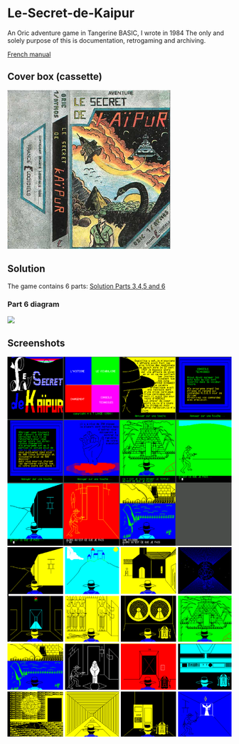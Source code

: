 # Le-Secret-de-Kaipur
An Oric adventure game in Tangerine BASIC, I wrote in 1984
The only and solely purpose of this is documentation, retrogaming and archiving.

[French manual](kaipur_manuel.pdf "French manual PDF")

## Cover box (cassette)
![](kaipur_jaquette.png)

## Solution
The game contains 6 parts:
[Solution Parts 3,4,5 and 6](kaipur_manuel.pdf "Solution 3456 PDF")
### Part 6 diagram
![](kaipur_solutoon_sk6.png)

## Screenshots
![](kaipur_ecrans0.png)
![](kaipur_ecrans.png)
